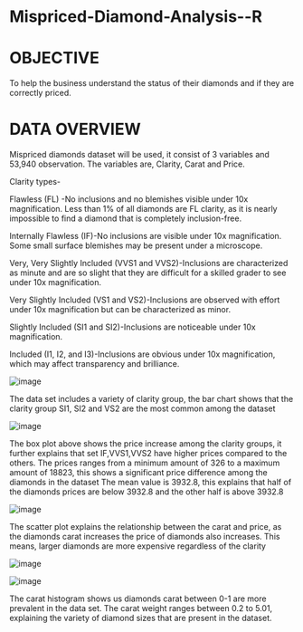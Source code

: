 # Mispriced-Diamond-Analysis--R

 # OBJECTIVE
 To help the business understand the status of their diamonds and if they are correctly priced.
 
 # DATA OVERVIEW
 Mispriced diamonds dataset will be used, it consist of 3 variables and 53,940 observation. The variables are, Clarity, Carat and Price.
 
 Clarity types-
 
 Flawless (FL) -No inclusions and no blemishes visible under 10x magnification. Less than 1% of all diamonds are FL clarity, as it is nearly impossible to find a diamond that is completely inclusion-free.  
 
 Internally Flawless (IF)-No inclusions are visible under 10x magnification. Some small surface blemishes may be present under a microscope.  
 
 Very, Very Slightly Included (VVS1 and VVS2)-Inclusions are characterized as minute and are so slight that they are difficult for a skilled grader to see under 10x magnification. 
 
 Very Slightly Included (VS1 and VS2)-Inclusions are observed with effort under 10x magnification but can be characterized as minor.   
 
 Slightly Included (SI1 and SI2)-Inclusions are noticeable under 10x magnification.   
 
 Included (I1, I2, and I3)-Inclusions are obvious under 10x magnification, which may affect transparency and brilliance.
 

 ![image](https://github.com/user-attachments/assets/7f45cb01-2996-4b21-967f-58029728fde0)
 
 
 The data set includes a variety of clarity group, the bar chart shows that the clarity group SI1, SI2 and VS2 are the most common among the dataset

 ![image](https://github.com/user-attachments/assets/c5435ed7-208f-46df-b07a-fea8aae445f7)

 
 The box plot above shows the price increase among the clarity groups, it further explains that set IF,VVS1,VVS2 have higher prices compared to the others.
 The prices ranges from a minimum amount of 326 to a maximum amount of 18823, this shows a significant price difference among the diamonds in the dataset
 The mean value is 3932.8, this explains that half of the diamonds prices are below 3932.8 and the other half is above 3932.8
 

 ![image](https://github.com/user-attachments/assets/4da642ae-ded0-4201-a18a-a6de014b0ce8)

 
 The scatter plot explains the relationship between the carat and price, as the diamonds carat increases the price of diamonds also increases. This means, larger diamonds are
 more expensive regardless of the clarity
 
 ![image](https://github.com/user-attachments/assets/65921ab1-9b74-4ea5-a0b7-48f03090b03f)
 

 ![image](https://github.com/user-attachments/assets/e09b8bd7-2353-44cb-b02b-3744912d828e)

 
 The carat histogram shows us diamonds carat between 0-1 are more prevalent in the data set.
 The carat weight ranges between 0.2 to 5.01, explaining the variety of diamond sizes that are present in the dataset.
 

 



